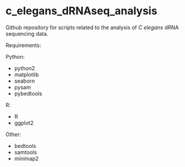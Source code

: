 # c_elegans_dRNAseq_analysis
Github repository for scripts related to the analysis of _C elegans_ dRNA sequencing data.

Requirements:

Python:
- python2
- matplotlib
- seaborn
- pysam
- pybedtools

R:
- R
- ggplot2

Other:
- bedtools
- samtools
- minimap2